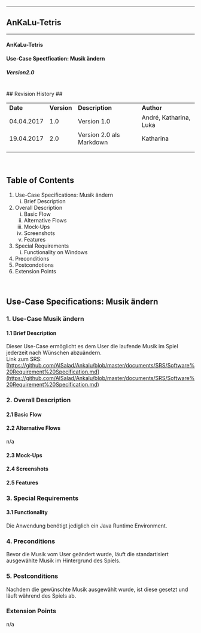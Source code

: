 
----------
##  AnKaLu-Tetris  ##
----------

####  AnKaLu-Tetris  ###
####  Use-Case Spectfication: Musik ändern  ###
#####  Version2.0  ####



</br>
##  Revision History  ##

<table> 
<tr b><td><b>Date</b></td><td><b>Version</b></td><td><b>Description</b></td><td><b>Author</b></td></tr>
<tr><td>04.04.2017</td><td>1.0</td><td>Version 1.0</td><td>André, Katharina, Luka</td></tr>
<tr><td>19.04.2017</td><td>2.0</td><td>Version 2.0 als Markdown</td><td>Katharina</td></tr>
<tr><td></td><td></td><td></td><td></td></tr>
<tr><td></td><td></td><td></td><td></td></tr>
</table>
</br>

##  Table of Contents  ##

<ol>
<li>Use-Case Specifications: Musik ändern
<ol type = i>
<li>Brief Description</li>
</ol>
<li> Overall Description
<ol type = i>
<li>Basic Flow</li>
<li>Alternative Flows</li>
<li>Mock-Ups</li>
<li>Screenshots</li>
<li>Features</li>
</ol>
<li>Special Requirements
<ol type = i>
<li>Functionality on Windows</li>
</ol>
<li>Preconditions</li>
<li>Postcondotions</li>
<li>Extension Points</li>
</ol>
</br>

##  Use-Case Specifications: Musik ändern  ##

###  1. Use-Case Musik ändern  ###

####  1.1 Brief Description  ####

Dieser Use-Case ermöglicht es dem User die laufende Musik im Spiel jederzeit nach Wünschen abzuändern.</br>
Link zum SRS: [https://github.com/AlSalad/Ankalu/blob/master/documents/SRS/Software%20Requirement%20Specification.md](https://github.com/AlSalad/Ankalu/blob/master/documents/SRS/Software%20Requirement%20Specification.md)

###  2. Overall Description  ###

####  2.1 Basic Flow  ####

####  2.2 Alternative Flows  ####

n/a

####  2.3 Mock-Ups  ####

####  2.4 Screenshots  ####

####  2.5 Features  ####

###  3. Special Requirements  ###

####  3.1 Functionality  ####

Die Anwendung benötigt jediglich ein Java Runtime Environment.

###  4. Preconditions  ###

Bevor die Musik vom User geändert wurde, läuft die standartisiert ausgewählte Musik im Hintergrund des Spiels.

###  5. Postconditions  ###

Nachdem die gewünschte Musik ausgewählt wurde, ist diese gesetzt und läuft während des Spiels ab.

###  Extension Points  ###

n/a
